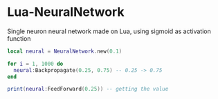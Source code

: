 # Lua-NeuralNetwork

Single neuron neural network made on Lua, using sigmoid as activation function

```lua
local neural = NeuralNetwork.new(0.1)

for i = 1, 1000 do
  neural:Backpropagate(0.25, 0.75) -- 0.25 -> 0.75
end

print(neural:FeedForward(0.25)) -- getting the value
```
